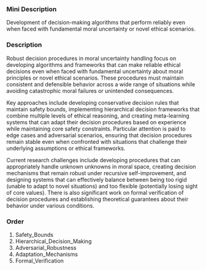 ### Mini Description

Development of decision-making algorithms that perform reliably even when faced with fundamental moral uncertainty or novel ethical scenarios.

### Description

Robust decision procedures in moral uncertainty handling focus on developing algorithms and frameworks that can make reliable ethical decisions even when faced with fundamental uncertainty about moral principles or novel ethical scenarios. These procedures must maintain consistent and defensible behavior across a wide range of situations while avoiding catastrophic moral failures or unintended consequences.

Key approaches include developing conservative decision rules that maintain safety bounds, implementing hierarchical decision frameworks that combine multiple levels of ethical reasoning, and creating meta-learning systems that can adapt their decision procedures based on experience while maintaining core safety constraints. Particular attention is paid to edge cases and adversarial scenarios, ensuring that decision procedures remain stable even when confronted with situations that challenge their underlying assumptions or ethical frameworks.

Current research challenges include developing procedures that can appropriately handle unknown unknowns in moral space, creating decision mechanisms that remain robust under recursive self-improvement, and designing systems that can effectively balance between being too rigid (unable to adapt to novel situations) and too flexible (potentially losing sight of core values). There is also significant work on formal verification of decision procedures and establishing theoretical guarantees about their behavior under various conditions.

### Order

1. Safety_Bounds
2. Hierarchical_Decision_Making
3. Adversarial_Robustness
4. Adaptation_Mechanisms
5. Formal_Verification
